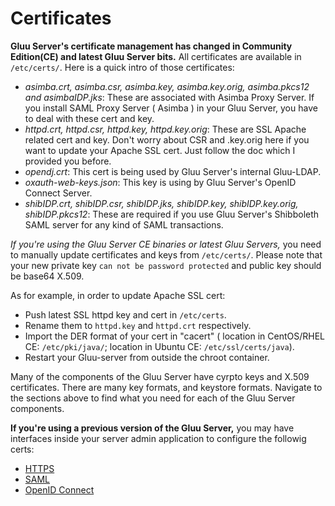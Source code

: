 # Certificates 

**Gluu Server's certificate management has changed in Community Edition(CE) and latest Gluu Server bits.** All certificates are available in `/etc/certs/`. Here is a quick intro of those certificates: 

- *asimba.crt, asimba.csr, asimba.key, asimba.key.orig, asimba.pkcs12 and asimbaIDP.jks*: These are associated with Asimba Proxy Server. If you install SAML Proxy Server ( Asimba ) in your Gluu Server, you have to deal with these cert and key. 
- *httpd.crt, httpd.csr, httpd.key, httpd.key.orig*: These are SSL Apache related cert and key. Don't worry about CSR and .key.orig here if you want to update your Apache SSL cert. Just follow the doc which I provided you before. 
- *opendj.crt*: This cert is being used by Gluu Server's internal Gluu-LDAP.
- *oxauth-web-keys.json*: This key is using by Gluu Server's OpenID Connect Server. 
- *shibIDP.crt, shibIDP.csr, shibIDP.jks, shibIDP.key, shibIDP.key.orig, shibIDP.pkcs12*: These are required if you use Gluu Server's Shibboleth SAML server for any kind of SAML transactions. 

_If you're using the Gluu Server CE binaries or latest Gluu Servers,_ you need
to manually update certificates and keys from `/etc/certs/`. Please note that
your new private key `can not be password protected` and public key should be
base64 X.509.  

As for example, in order to update Apache SSL cert:

- Push latest SSL httpd key and cert in `/etc/certs`.
- Rename them to `httpd.key` and `httpd.crt` respectively.
- Import the DER format of your cert in "cacert" ( location in CentOS/RHEL CE: `/etc/pki/java/`; location in Ubuntu CE: `/etc/ssl/certs/java`).
- Restart your Gluu-server from outside the chroot container.

Many of the components of the Gluu Server have cyrpto keys and 
X.509 certificates. There are many key formats, and keystore
formats. Navigate to the sections above to find what you need for 
each of the Gluu Server components.

**If you're using a previous version of the Gluu Server,** you may have interfaces inside your server admin application to configure the followig certs:
- [HTTPS](./https.md)
- [SAML](./saml.md)
- [OpenID Connect](./openid.md)


